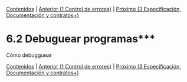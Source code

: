 [Contenidos](../Contenidos.md) \| [Anterior (1 Control de errores)](01_Error_checking.md) \| [Próximo (3 Especificación, Documentación y contratos+)](04_Especificación.md)

# 6.2 Debuguear programas***

Cómo debugguear


[Contenidos](../Contenidos.md) \| [Anterior (1 Control de errores)](01_Error_checking.md) \| [Próximo (3 Especificación, Documentación y contratos+)](04_Especificación.md)

